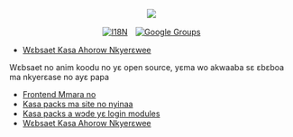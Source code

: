 <p align="center"><a href="https://wac.tax"><img src="https://cdn.jsdelivr.net/gh/wactax/img/logo.svg"/></a></p><p align="center"><a href="https://github.com/wactax/wac.tax/blob/main/doc/README.md#readme"><img alt="I18N" src="https://cdn.jsdelivr.net/gh/wactax/img/t.svg"/></a>　<a href="https://groups.google.com/u/2/g/wactax"><img alt="Google Groups" src="https://cdn.jsdelivr.net/gh/wactax/img/g-groups.svg"/></a></p>

* [Wɛbsaet Kasa Ahorow Nkyerɛwee](https://github.com/xxai-doc)

Wɛbsaet no anim koodu no yɛ open source, yɛma wo akwaaba sɛ ɛbɛboa ma nkyerɛase no ayɛ papa

* [Frontend Mmara no](https://github.com/xxai-art/web)
* [Kasa packs ma site no nyinaa](https://github.com/xxai-art/web/tree/main/i18n)
* [Kasa packs a wɔde yɛ login modules](https://github.com/wacpkg/user/tree/main/ui.i18n)
* [Wɛbsaet Kasa Ahorow Nkyerɛwee](https://github.com/xxai-doc)
